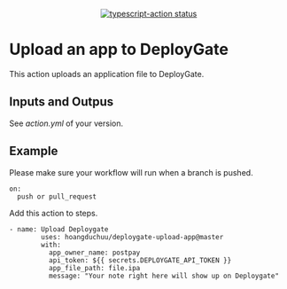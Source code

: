 <p align="center">
  <a href="https://github.com/jmatsu/dg-upload-app-action/actions"><img alt="typescript-action status" src="https://github.com/jmatsu/dg-upload-app-action/workflows/build-test/badge.svg"></a>
</p>

# Upload an app to DeployGate

This action uploads an application file to DeployGate.

## Inputs and Outpus

See *action.yml* of your version.

## Example

Please make sure your workflow will run when a branch is pushed.

```
on:
  push or pull_request
```

Add this action to steps.

```
- name: Upload Deploygate
        uses: hoangduchuu/deploygate-upload-app@master
        with:
          app_owner_name: postpay
          api_token: ${{ secrets.DEPLOYGATE_API_TOKEN }}
          app_file_path: file.ipa
          message: "Your note right here will show up on Deploygate"
```
